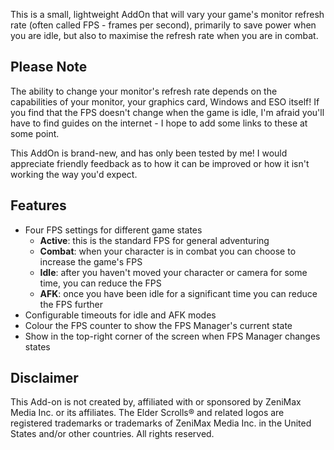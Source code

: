 This is a small, lightweight AddOn that will vary your game's monitor refresh rate (often called
FPS - frames per second), primarily to save power when you are idle, but also to maximise the refresh
rate when you are in combat.

## Please Note ##

The ability to change your monitor's refresh rate depends on the capabilities of your monitor, your
graphics card, Windows and ESO itself! If you find that the FPS doesn't change when the game is idle,
I'm afraid you'll have to find guides on the internet - I hope to add some links to these at some point.

This AddOn is brand-new, and has only been tested by me! I would appreciate friendly feedback as to how
it can be improved or how it isn't working the way you'd expect.

## Features ##

- Four FPS settings for different game states
    - **Active**: this is the standard FPS for general adventuring
    - **Combat**: when your character is in combat you can choose to increase the game's FPS
    - **Idle**: after you haven't moved your character or camera for some time, you can reduce the FPS
    - **AFK**: once you have been idle for a significant time you can reduce the FPS further
- Configurable timeouts for idle and AFK modes
- Colour the FPS counter to show the FPS Manager's current state
- Show in the top-right corner of the screen when FPS Manager changes states

## Disclaimer ##

This Add-on is not created by, affiliated with or sponsored by ZeniMax Media Inc. or its affiliates.
The Elder Scrolls® and related logos are registered trademarks or trademarks of ZeniMax Media Inc.
in the United States and/or other countries. All rights reserved.
